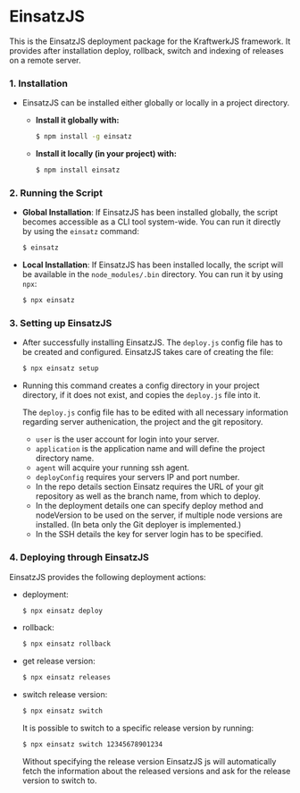# EinsatzJS

This is the EinsatzJS deployment package for the KraftwerkJS framework. It provides after installation deploy, rollback, switch and indexing of releases on a remote server.

### 1. **Installation**

- EinsatzJS can be installed either globally or locally in a project directory.

  - **Install it globally with:**
    ```zsh
    $ npm install -g einsatz
    ```
  - **Install it locally (in your project) with:**
    ```zsh
    $ npm install einsatz
    ```

### 2. **Running the Script**

- **Global Installation**: If EinsatzJS has been installed globally, the script becomes accessible as a CLI tool system-wide. You can run it directly by using the `einsatz` command:
  ```zsh
  $ einsatz
  ```
- **Local Installation**: If EinsatzJS has been installed locally, the script will be available in the `node_modules/.bin` directory. You can run it by using `npx`:
  ```zsh
  $ npx einsatz
  ```

### 3. **Setting up EinsatzJS**

- After successfully installing EinsatzJS. The `deploy.js` config file has to be created and configured. EinsatzJS takes care of creating the file:
  ```zsh
  $ npx einsatz setup
  ```
- Running this command creates a config directory in your project directory, if it does not exist, and copies the `deploy.js` file into it.

  The `deploy.js` config file has to be edited with all necessary information regarding server authenication, the project and the git repository.

  - `user` is the user account for login into your server.
  - `application` is the application name and will define the project directory name.
  - `agent` will acquire your running ssh agent.
  - `deployConfig` requires your servers IP and port number.
  - In the repo details section Einsatz requires the URL of your git repository as well as the branch name, from which to deploy.
  - In the deployment details one can specify deploy method and nodeVersion to be used on the server, if multiple node versions are installed. (In beta only the Git deployer is implemented.)
  - In the SSH details the key for server login has to be specified.

### 4. **Deploying through EinsatzJS**

EinsatzJS provides the following deployment actions:

- deployment:
  ```zsh
  $ npx einsatz deploy
  ```
- rollback:
  ```zsh
  $ npx einsatz rollback
  ```
- get release version:
  ```zsh
  $ npx einsatz releases
  ```
- switch release version:
  ```zsh
  $ npx einsatz switch
  ```
  It is possible to switch to a specific release version by running:
  ```zsh
  $ npx einsatz switch 12345678901234
  ```
  Without specifying the release version EinsatzJS js will automatically fetch the information about the released versions and ask for the release version to switch to.
